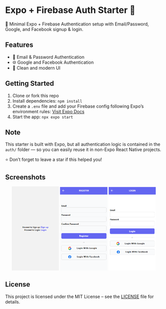 # Expo + Firebase Auth Starter 👋

🚀 Minimal Expo + Firebase Authentication setup with Email/Password, Google, and Facebook signup & login.

## Features
- 🔐 Email & Password Authentication
- 🌐 Google and Facebook Authentication
- 🎨 Clean and modern UI

## Getting Started
1. Clone or fork this repo
2. Install dependencies: `npm install`
3. Create a `.env` file and add your Firebase config following Expo’s environment rules: [Visit Expo Docs](https://docs.expo.dev/guides/environment-variables/)
4. Start the app: `npx expo start`

## Note
This starter is built with Expo, but all authentication logic is contained in the `auth/` folder — so you can easily reuse it in non-Expo React Native projects.

⭐ Don’t forget to leave a star if this helped you!

## Screenshots

<p align="center">
  <img src="./assets/images/firstScreen.PNG" width="30%" alt="First Screen"/>
  <img src="./assets/images/registerscreen.PNG" width="30%" alt="Register Screen"/>
  <img src="./assets/images/loginScreen.PNG" width="30%" alt="Login Screen"/>
</p>

## License

This project is licensed under the MIT License – see the [LICENSE](LICENSE) file for details.
